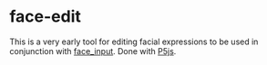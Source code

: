 face-edit
========

This is a very early tool for editing facial expressions to be used in conjunction with [face_input](https://hspencer.github.io/face-qualify). Done with [P5js](https:p5js.org). 

